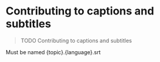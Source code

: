 # Contributing to captions and subtitles

> TODO Contributing to captions and subtitles

Must be named {topic}.{language}.srt
